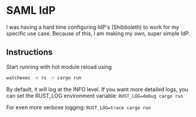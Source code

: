 # SAML IdP

I was having a hard time configuring IdP's (Shibboleth) to work for my specific
use case.
Because of this, I am making my own, super simple IdP.

## Instructions

Start running with hot module reload using

```bash
watchexec -e rs -r cargo run
```

By default, it will log at the INFO level.
If you want more detailed logs, you can set the RUST_LOG environment variable:
`RUST_LOG=debug cargo run`

For even more verbose logging:
`RUST_LOG=trace cargo run`
